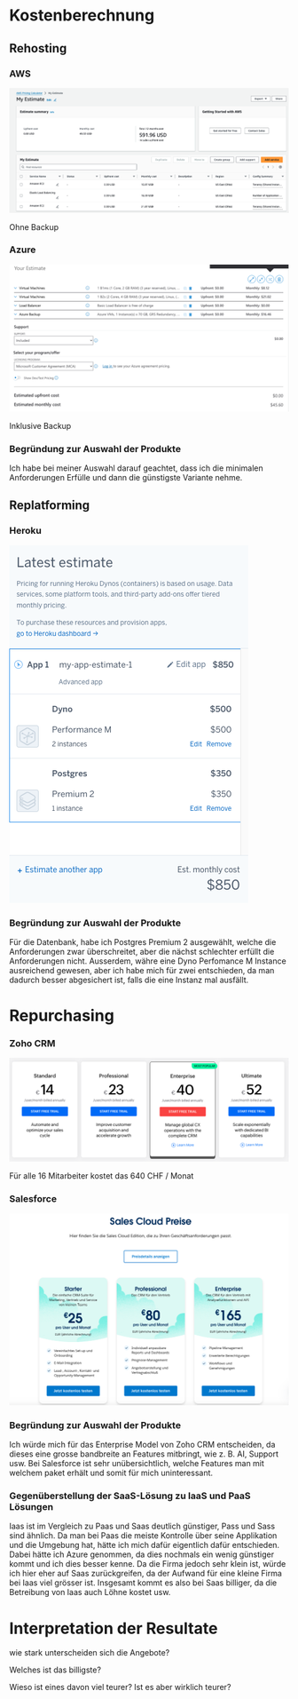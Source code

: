 # Kostenberechnung 

## Rehosting

### AWS

![img.png](images/Bildschirmfoto%202024-01-08%20um%2009.16.21.png)

Ohne Backup

### Azure

![img.png](images/Bildschirmfoto%202024-01-08%20um%2009.50.14.png)

Inklusive Backup

### Begründung zur Auswahl der Produkte

Ich habe bei meiner Auswahl darauf geachtet, dass 
ich die minimalen Anforderungen 
Erfülle und dann die günstigste Variante nehme.

## Replatforming

### Heroku

![img.png](images/Bildschirmfoto%202024-01-08%20um%2010.38.06.png)

### Begründung zur Auswahl der Produkte

Für die Datenbank, habe ich Postgres Premium 2 ausgewählt, welche die Anforderungen zwar überschreitet, aber die nächst schlechter erfüllt die Anforderungen nicht. Ausserdem, währe eine Dyno Perfomance M Instance ausreichend gewesen, aber ich habe mich für zwei entschieden, da man dadurch besser abgesichert ist, falls die eine Instanz mal ausfällt.

# Repurchasing

### Zoho CRM

![img.png](images/Bildschirmfoto%202024-01-08%20um%2010.52.14.png)

Für alle 16 Mitarbeiter kostet das 640 CHF / Monat

### Salesforce

![img.png](images/Bildschirmfoto%202024-01-08%20um%2011.09.22.png)

### Begründung zur Auswahl der Produkte

Ich würde mich für das Enterprise Model von Zoho CRM entscheiden, da dieses eine grosse bandbreite an Features mitbringt, wie z. B. AI, Support usw. Bei Salesforce ist sehr unübersichtlich, welche Features man mit welchem paket erhält und somit für mich uninteressant.

### Gegenüberstellung der SaaS-Lösung zu IaaS und PaaS Lösungen

Iaas ist im Vergleich zu Paas und Saas deutlich günstiger, Pass und Sass sind ähnlich. Da man bei Paas die meiste Kontrolle über seine Applikation und die Umgebung hat, hätte ich mich dafür eigentlich dafür entschieden. Dabei hätte ich Azure genommen, da dies nochmals ein wenig günstiger kommt und ich dies besser kenne. Da die Firma jedoch sehr klein ist, würde ich hier eher auf Saas zurückgreifen, da der Aufwand für eine kleine Firma bei Iaas viel grösser ist. Insgesamt kommt es also bei Saas billiger, da die Betreibung von Iaas auch Löhne kostet usw. 

# Interpretation der Resultate

wie stark unterscheiden sich die Angebote?


Welches ist das billigste?


Wieso ist eines davon viel teurer? Ist es aber wirklich teurer?